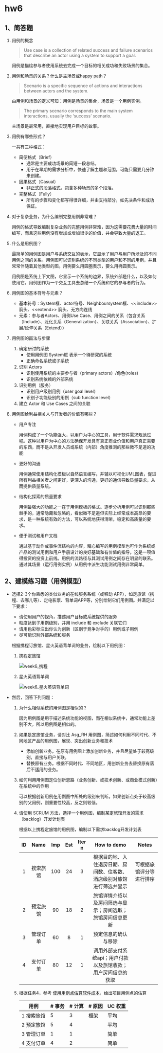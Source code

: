 # hw6

## 1、简答题

1. 用例的概念

      > Use case is a collection of related success and failure scenarios that describe an actor using a system to support a goal.

      用例是描绘参与者使用系统去完成一个目标的相关成功和失败场景的集合。

2. 用例和场景的关系？什么是主场景或happy path？

      > Scenario is a specific sequence of actions and interactions between actors and the system.

      由用例和场景的定义可知：用例是场景的集合，场景是一个用例实例。

      > The primary scenario corresponds to the main system interactions, usually the ‘success’ scenario.

      主场景是最常用，直接地实现用户目标的故事。

3. 用例有哪些形式？

      一共有三种格式：

      - 简便格式（Brief）
        - 通常是主要成功场景的简短一段总结。
        - 用于在早期的需求分析中，快速了解主题和范围。可能只需要几分钟来创建。
      - 因果格式（Casual）
        - 非正式的段落格式。包含多种场景的多个段落。
      - 完整格式（Fully）
        - 所有的步骤和变化都写得很详细，并由支持部分，如先决条件和成功保证。

4. 对于复杂业务，为什么编制完整用例非常难？

      用例的格式导致编制复杂业务的完整用例非常难，因为这需要花费大量的时间编写，而且这些用例没有增加或增加很少的价值，并会导致大量的返工。

5. 什么是用例图？

      最简单的用例图是用户与系统交互的表示，它显示了用户与用户所涉及的不同用例之间的关系。用例图可以识别系统的不同类型的用户和不同的用例，并且常常伴随着其他类型的图。用例要么用圆圈表示，要么用椭圆表示。

      用例图是系统上下文图，它显示一个系统的边界，系统外部是什么，以及如何使用它。用例图作为一个交互工具去总结一个系统和它的参与者的行为。

6. 用例图的基本符号与元素？

      - 基本符号：System框、actor符号、Neighboursystem框、\<\<include\>\> 箭头、\<\<extend\>\> 箭头、无方向连线
      - 元素：参与者Actors、用例Use Case、用例之间的关系（包含关系（Include）、泛化关系（Generalization）、关联关系（Association）、扩展/延伸关系（Extend））

7. 用例图的画法与步骤

    1. 确定研讨的系统
        - 使用用例图 System框 表示一个待研究的系统
        - 正确命名系统或子系统
    2. 识别 Actors
        - 识别使用系统的主要参与者（primary actors）/角色(roles)
        - 识别系统依赖的外部系统
    3. 识别用例（服务）
        - 识别用户级别用例（user goal level）
        - 识别子功能级别的用例（sub function level）
    4. 建立 Actor 和 Use Cases 之间的关联

8. 用例图给利益相关人与开发者的价值有哪些？

    - 用户专注

        用例构成了一个功能强大，以用户为中心的工具，用于软件需求规范过程。这种以用户为中心的方法确保开发具有真正商业价值和用户真正需要的东西，而不是从开发人员或系统（内部）角度推测的那些微不足道的功能

    - 更好的沟通

        用例通常使用结构化模板以自然语言编写，并辅以可视化UML图表，促进所有利益相关者之间更好，更深入的沟通，更好的通信导致质量要求，从而提供质量系统。

    - 结构化探索的质量要求

        用例最强大的功能之一在于用例模板的格式。逐步分析用例可以识别那些棘手的，通常隐藏和忽略的，看似微不足道但实际上经常成本高昂的要求，是一种系统有效的方法，可以系统地获得清晰，稳定和高质量的要求。

    - 便于测试和用户文档

        通过基于动作或事件流结构的内容，精心编写的用例模型也可作为系统或产品的测试用例和用户手册设计的良好基础和有价值的指导，这是一项值得投资的投资上前线。用例的流路径与其测试用例之间存在明显的联系。通过其场景（运行用例实例）从用例中派生功能测试用例非常简单。

## 2、建模练习题（用例模型）

- 选择2-3个你熟悉的类似业务的在线服务系统（或移动 APP），如定旅馆（携程、去哪儿等）、定电影票、背单词APP等，分别绘制它们用例图。并满足以下要求：

  - 请使用用户的视角，描述用户目标或系统提供的服务
  - 粒度达到子用例级别，并用 include 和 exclude 关联它们
  - 请用色彩标注出你认为创新（区别于竞争对手的）用例或子用例
  - 尽可能识别外部系统和服务

  根据携程订旅馆、星火英语背单词的业务，绘制以下用例图：

  1. 携程定旅馆

      ![week6_携程](/Pictures/week6_xiecheng.png)

  2. 星火英语背单词

      ![week6_星火英语背单词](/Pictures/week6_xinghuoyingyu.png)

- 然后，回答下列问题：

  1. 为什么相似系统的用例图是相似的？

      因为用例图是用于描述系统功能的视图，而在相似系统中，通常功能上差别不大，所以用例图是相似的。

  2. 如果是定旅馆业务，请对比 Asg_RH 用例图，简述如何利用不同时代、不同地区产品的用例图，展现、突出创新业务和技术

      - 添加创新业务。在原有用例图上添加创新业务，并且尽量处于较高级别，直接与用户关联。
      - 替换原有业务。根据不同时代、不同地区，用创新业务去替换原有落后不适用的业务。

  3. 如何利用用例图定位创新思路（业务创新、或技术创新、或商业模式创新）在系统中的作用

      可以根据创新用例在用例图中所处的级别来判断。如果创新点处于较高级别的父用例，则重要性较高，反之则较低。

  4. 请使用 SCRUM 方法，选择一个用例图，编制某定旅馆开发的需求（backlog）开发计划表

      根据以上携程定旅馆的用例图，编制以下需求backlog开发计划表

      |  ID  |   Name   | Imp  | Est  | Iter n |                         How to demo                          |          Notes           |
      | :--: | :------: | :--: | :--: | :----: | :----------------------------------------------------------: | :----------------------: |
      |  1   | 搜索旅馆 | 100  |  24  |   3    | 根据目的地、入住退房日期、房间数、住客数、酒店级别对旅馆进行筛选并显示 | 可根据旅馆评分等进行排序 |
      |  2   | 预定旅馆 |  90  |  18  |   2    |  旅馆详情介绍以及房间筛选与显示；房间选取；旅馆房间信息更新  |                          |
      |  3   | 管理订单 |  60  |  8   |   1    |                     预定信息的确认与移除                     |                          |
      |  4   | 支付订单 |  80  |  12  |   1    | 调用外部支付系统api；用户付款以及旅馆收款；用户房间信息的获取 |                          |

  5. 根据任务4，参考 [使用用例点估算软件成本](https://www.ibm.com/developerworks/cn/rational/edge/09/mar09/collaris_dekker/index.html)，给出项目用例点的估算

      | 用例       | \# 事务 | \# 计算 | \# 原因 | UC 权重 |
      | ---------- | ------- | ------- | ------- | ------- |
      | 1 搜索旅馆 | 5       | 3       | 框架    | 平均    |
      | 2 预定旅馆 | 5       | 4       |         | 平均    |
      | 3 管理订单 | 1       | 1       |         | 简单    |
      | 4 支付订单 | 4       | 2       |         | 简单    |
